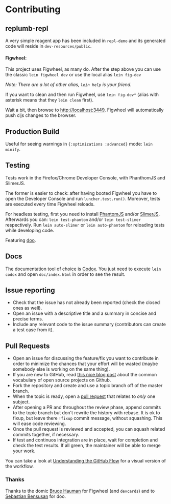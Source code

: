 # Contributing

## replumb-repl

A very simple reagent app has been included in ```repl-demo``` and its generated code will reside in ```dev-resources/public```.

#### Figwheel:

This project uses Figwheel, as many do. After the step above you can use the classic ```lein figwheel dev``` or use the local alias ```lein fig-dev```

*Note: There are a lot of other alias, ```lein help``` is your friend.*

If you want to clean and then run Figwheel, use ```lein fig-dev*``` (alias with asterisk means that they ```lein clean``` first).

Wait a bit, then browse to [http://localhost:3449](http://localhost:3449). Figwheel will automatically push cljs changes to the browser.


## Production Build

Useful for seeing warnings in ```{:optimizations :advanced}``` mode: ```lein minify```.

## Testing

Tests work in the Firefox/Chrome Developer Console, with PhanthomJS and SlimerJS.

The former is easier to check: after having booted Figwheel you have to open the Developer Console and run ```luncher.test.run()```. Moreover, tests are executed every time Figwheel reloads.

For headless testing, first you need to install [PhantomJS](https://github.com/ariya/phantomjs/) and/or [SlimerJS](http://slimerjs.org/). Afterwards you can: ```lein test-phantom``` and/or ```lein test-slimer``` respectively.
Run ```lein auto-slimer``` or ```lein auto-phantom``` for reloading tests while developing code.

Featuring [doo](https://github.com/bensu/doo).

## Docs

The documentation tool of choice is [Codox](https://github.com/weavejester/codox). You just need to execute `lein codox` and open `doc/index.html` in order to see the result.

## Issue reporting

* Check that the issue has not already been reported (check the closed ones as well).
* Open an issue with a descriptive title and a summary in concise and precise terms.
* Include any relevant code to the issue summary (contributors can create a test case from it).

## Pull Requests

* Open an issue for discussing the feature/fix you want to contribute in order to minimize the chances that your effort will be wasted (maybe somebody else is working on the same thing).
* If you are new to GitHub, read [this nice blog post](http://gun.io/blog/how-to-github-fork-branch-and-pull-request) about the common vocabulary of open source projects on Github.
* Fork the repository and create and use a topic branch off of the master branch.
* When the topic is ready, open a [pull request](https://help.github.com/articles/using-pull-requests) that relates to *only* one subject.
* After opening a PR and throughout the review phase, append commits to the topic branch but don't rewrite the history with rebase. It is ok to fixup, but leave there `!fixup` commit message, without squashing. This will ease code reviewing.
* Once the pull request is reviewed and accepted, you can squash related commits together, if necessary.
* If test and continuos integration are in place, wait for completion and check the test results. If all green, the maintainer will be able to merge your work.

You can take a look at [Understanding the GitHub Flow](https://guides.github.com/introduction/flow) for a visual version of the workflow.

### Thanks

Thanks to the domic [Bruce Hauman](https://github.com/bhauman) for Figwheel (and ```devcards```) and to [Sebastian Bensusan](https://github.com/bensu) for doo.
